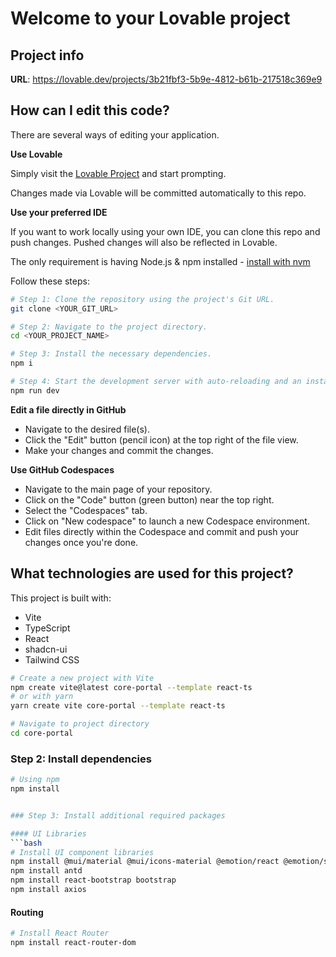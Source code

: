 # Welcome to your Lovable project

## Project info

**URL**: https://lovable.dev/projects/3b21fbf3-5b9e-4812-b61b-217518c369e9

## How can I edit this code?

There are several ways of editing your application.

**Use Lovable**

Simply visit the [Lovable Project](https://lovable.dev/projects/3b21fbf3-5b9e-4812-b61b-217518c369e9) and start prompting.

Changes made via Lovable will be committed automatically to this repo.

**Use your preferred IDE**

If you want to work locally using your own IDE, you can clone this repo and push changes. Pushed changes will also be reflected in Lovable.

The only requirement is having Node.js & npm installed - [install with nvm](https://github.com/nvm-sh/nvm#installing-and-updating)

Follow these steps:

```sh
# Step 1: Clone the repository using the project's Git URL.
git clone <YOUR_GIT_URL>

# Step 2: Navigate to the project directory.
cd <YOUR_PROJECT_NAME>

# Step 3: Install the necessary dependencies.
npm i

# Step 4: Start the development server with auto-reloading and an instant preview.
npm run dev
```

**Edit a file directly in GitHub**

- Navigate to the desired file(s).
- Click the "Edit" button (pencil icon) at the top right of the file view.
- Make your changes and commit the changes.

**Use GitHub Codespaces**

- Navigate to the main page of your repository.
- Click on the "Code" button (green button) near the top right.
- Select the "Codespaces" tab.
- Click on "New codespace" to launch a new Codespace environment.
- Edit files directly within the Codespace and commit and push your changes once you're done.

## What technologies are used for this project?

This project is built with:

- Vite
- TypeScript
- React
- shadcn-ui
- Tailwind CSS

```bash
# Create a new project with Vite
npm create vite@latest core-portal --template react-ts
# or with yarn
yarn create vite core-portal --template react-ts

# Navigate to project directory
cd core-portal
```

### Step 2: Install dependencies

````bash
# Using npm
npm install


### Step 3: Install additional required packages

#### UI Libraries
```bash
# Install UI component libraries
npm install @mui/material @mui/icons-material @emotion/react @emotion/styled
npm install antd
npm install react-bootstrap bootstrap
npm install axios
````

#### Routing

```bash
# Install React Router
npm install react-router-dom
```
